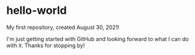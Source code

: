 # hello-world
My first repository, created August 30, 2021!

I'm just getting started with GitHub and looking forward to what I can do with it.
Thanks for stopping by!
